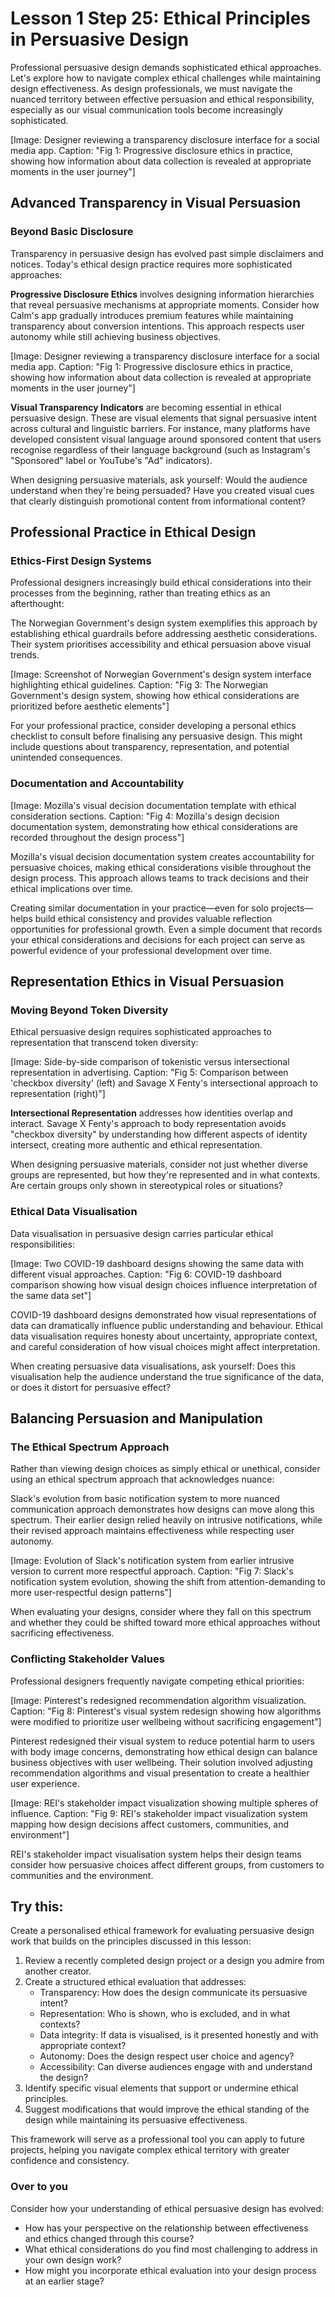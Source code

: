 # Lesson 1 Step 25: Ethical Principles in Persuasive Design

Professional persuasive design demands sophisticated ethical approaches. Let's explore how to navigate complex ethical challenges while maintaining design effectiveness. As design professionals, we must navigate the nuanced territory between effective persuasion and ethical responsibility, especially as our visual communication tools become increasingly sophisticated.

\[Image: Designer reviewing a transparency disclosure interface for a social media app. Caption: "Fig 1: Progressive disclosure ethics in practice, showing how information about data collection is revealed at appropriate moments in the user journey"\]

## **Advanced Transparency in Visual Persuasion**

### **Beyond Basic Disclosure**

Transparency in persuasive design has evolved past simple disclaimers and notices. Today's ethical design practice requires more sophisticated approaches:

**Progressive Disclosure Ethics** involves designing information hierarchies that reveal persuasive mechanisms at appropriate moments. Consider how Calm's app gradually introduces premium features while maintaining transparency about conversion intentions. This approach respects user autonomy while still achieving business objectives.

\[Image: Designer reviewing a transparency disclosure interface for a social media app. Caption: "Fig 1: Progressive disclosure ethics in practice, showing how information about data collection is revealed at appropriate moments in the user journey"\]

**Visual Transparency Indicators** are becoming essential in ethical persuasive design. These are visual elements that signal persuasive intent across cultural and linguistic barriers. For instance, many platforms have developed consistent visual language around sponsored content that users recognise regardless of their language background (such as Instagram's "Sponsored" label or YouTube's "Ad" indicators).

When designing persuasive materials, ask yourself: Would the audience understand when they're being persuaded? Have you created visual cues that clearly distinguish promotional content from informational content?

## **Professional Practice in Ethical Design**

### **Ethics-First Design Systems**

Professional designers increasingly build ethical considerations into their processes from the beginning, rather than treating ethics as an afterthought:

The Norwegian Government's design system exemplifies this approach by establishing ethical guardrails before addressing aesthetic considerations. Their system prioritises accessibility and ethical persuasion above visual trends.

\[Image: Screenshot of Norwegian Government's design system interface highlighting ethical guidelines. Caption: "Fig 3: The Norwegian Government's design system, showing how ethical considerations are prioritized before aesthetic elements"\]

For your professional practice, consider developing a personal ethics checklist to consult before finalising any persuasive design. This might include questions about transparency, representation, and potential unintended consequences.

### **Documentation and Accountability**

\[Image: Mozilla's visual decision documentation template with ethical consideration sections. Caption: "Fig 4: Mozilla's design decision documentation system, demonstrating how ethical considerations are recorded throughout the design process"\]

Mozilla's visual decision documentation system creates accountability for persuasive choices, making ethical considerations visible throughout the design process. This approach allows teams to track decisions and their ethical implications over time.

Creating similar documentation in your practice—even for solo projects—helps build ethical consistency and provides valuable reflection opportunities for professional growth. Even a simple document that records your ethical considerations and decisions for each project can serve as powerful evidence of your professional development over time.

## **Representation Ethics in Visual Persuasion**

### **Moving Beyond Token Diversity**

Ethical persuasive design requires sophisticated approaches to representation that transcend token diversity:

\[Image: Side-by-side comparison of tokenistic versus intersectional representation in advertising. Caption: "Fig 5: Comparison between 'checkbox diversity' (left) and Savage X Fenty's intersectional approach to representation (right)"\]

**Intersectional Representation** addresses how identities overlap and interact. Savage X Fenty's approach to body representation avoids "checkbox diversity" by understanding how different aspects of identity intersect, creating more authentic and ethical representation.

When designing persuasive materials, consider not just whether diverse groups are represented, but how they're represented and in what contexts. Are certain groups only shown in stereotypical roles or situations?

### **Ethical Data Visualisation**

Data visualisation in persuasive design carries particular ethical responsibilities:

\[Image: Two COVID-19 dashboard designs showing the same data with different visual approaches. Caption: "Fig 6: COVID-19 dashboard comparison showing how visual design choices influence interpretation of the same data set"\]

COVID-19 dashboard designs demonstrated how visual representations of data can dramatically influence public understanding and behaviour. Ethical data visualisation requires honesty about uncertainty, appropriate context, and careful consideration of how visual choices might affect interpretation.

When creating persuasive data visualisations, ask yourself: Does this visualisation help the audience understand the true significance of the data, or does it distort for persuasive effect?

## **Balancing Persuasion and Manipulation**

### **The Ethical Spectrum Approach**

Rather than viewing design choices as simply ethical or unethical, consider using an ethical spectrum approach that acknowledges nuance:

Slack's evolution from basic notification system to more nuanced communication approach demonstrates how designs can move along this spectrum. Their earlier design relied heavily on intrusive notifications, while their revised approach maintains effectiveness while respecting user autonomy.

\[Image: Evolution of Slack's notification system from earlier intrusive version to current more respectful approach. Caption: "Fig 7: Slack's notification system evolution, showing the shift from attention-demanding to more user-respectful design patterns"\]

When evaluating your designs, consider where they fall on this spectrum and whether they could be shifted toward more ethical approaches without sacrificing effectiveness.

### **Conflicting Stakeholder Values**

Professional designers frequently navigate competing ethical priorities:

\[Image: Pinterest's redesigned recommendation algorithm visualization. Caption: "Fig 8: Pinterest's visual system redesign showing how algorithms were modified to prioritize user wellbeing without sacrificing engagement"\]

Pinterest redesigned their visual system to reduce potential harm to users with body image concerns, demonstrating how ethical design can balance business objectives with user wellbeing. Their solution involved adjusting recommendation algorithms and visual presentation to create a healthier user experience.

\[Image: REI's stakeholder impact visualization showing multiple spheres of influence. Caption: "Fig 9: REI's stakeholder impact visualization system mapping how design decisions affect customers, communities, and environment"\]

REI's stakeholder impact visualisation system helps their design teams consider how persuasive choices affect different groups, from customers to communities and the environment.


## Try this: 
Create a personalised ethical framework for evaluating persuasive design work that builds on the principles discussed in this lesson:

1. Review a recently completed design project or a design you admire from another creator.  
2. Create a structured ethical evaluation that addresses:  
   * Transparency: How does the design communicate its persuasive intent?  
   * Representation: Who is shown, who is excluded, and in what contexts?  
   * Data integrity: If data is visualised, is it presented honestly and with appropriate context?  
   * Autonomy: Does the design respect user choice and agency?  
   * Accessibility: Can diverse audiences engage with and understand the design?  
3. Identify specific visual elements that support or undermine ethical principles.  
4. Suggest modifications that would improve the ethical standing of the design while maintaining its persuasive effectiveness.

This framework will serve as a professional tool you can apply to future projects, helping you navigate complex ethical territory with greater confidence and consistency.

###  Over to you

Consider how your understanding of ethical persuasive design has evolved:

* How has your perspective on the relationship between effectiveness and ethics changed through this course?  
* What ethical considerations do you find most challenging to address in your own design work?  
* How might you incorporate ethical evaluation into your design process at an earlier stage?



